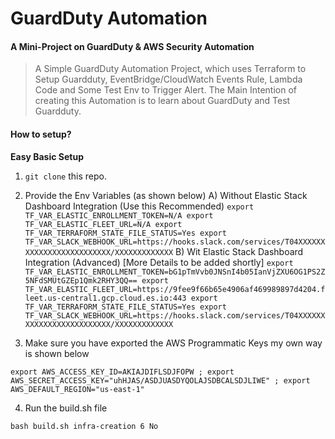 # GuardDuty Automation

#### A Mini-Project on GuardDuty & AWS Security Automation

> A Simple GuardDuty Automation Project, which uses Terraform to Setup Guardduty, EventBridge/CloudWatch Events Rule, Lambda Code and Some Test Env to Trigger Alert. The Main Intention of creating this Automation is to learn about GuardDuty and Test Guardduty.


#### How to setup?

<strong>Easy Basic Setup</strong>
1. `git clone` this repo.
2. Provide the Env Variables (as shown below)
    A) Without Elastic Stack Dashboard Integration (Use this Recommended)
        ```
        export TF_VAR_ELASTIC_ENROLLMENT_TOKEN=N/A
        export TF_VAR_ELASTIC_FLEET_URL=N/A
        export TF_VAR_TERRAFORM_STATE_FILE_STATUS=Yes
        export TF_VAR_SLACK_WEBHOOK_URL=https://hooks.slack.com/services/T04XXXXXXXXXXXXXXXXXXXXXXXXX/XXXXXXXXXXXXX
        ```
    B) Wit Elastic Stack Dashboard Integration (Advanced) [More Details to be added shortly]
        ```
        export TF_VAR_ELASTIC_ENROLLMENT_TOKEN=bG1pTmVvb0JNSnI4b05IanVjZXU6OG1PS2Z5NFdSMUtGZEp1Qmk2RHY3QQ==
        export TF_VAR_ELASTIC_FLEET_URL=https://9fee9f66b65e4906af469989897d4204.fleet.us-central1.gcp.cloud.es.io:443
        export TF_VAR_TERRAFORM_STATE_FILE_STATUS=Yes
        export TF_VAR_SLACK_WEBHOOK_URL=https://hooks.slack.com/services/T04XXXXXXXXXXXXXXXXXXXXXXXXX/XXXXXXXXXXXXX
        ```

3. Make sure you have exported the AWS Programmatic Keys
my own way is shown below
```
export AWS_ACCESS_KEY_ID=AKIAJDIFLSDJFOPW ; export AWS_SECRET_ACCESS_KEY="uhHJAS/ASDJUASDYQOLAJSDBCALSDJLIWE" ; export AWS_DEFAULT_REGION="us-east-1"
```
4. Run the build.sh file
```
bash build.sh infra-creation 6 No
```
